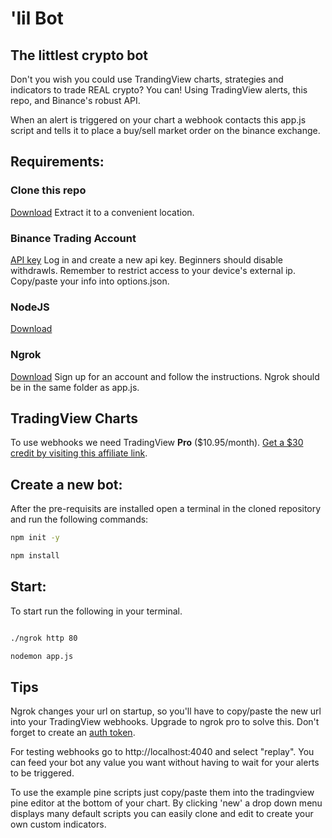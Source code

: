 # 'lil Bot
## The littlest crypto bot

Don't you wish you could use TrandingView charts, strategies and indicators to trade REAL crypto? You can! Using TradingView alerts, this repo, and Binance's robust API. 

When an alert is triggered on your chart a webhook contacts this app.js script and tells it to place a buy/sell market order on the binance exchange. 

## Requirements:

### Clone this repo

[Download](https://github.com/modster/lilBot) 
Extract it to a convenient location.

### Binance Trading Account

[API key](https://www.binance.com/en/support/articles/360002502072)
Log in and create a new api key. Beginners should disable withdrawls. Remember to restrict access to your device's external ip. Copy/paste your info into options.json.

### NodeJS 

[Download](https://nodejs.org/en/download)

### Ngrok  

[Download](https://ngrok.com/download)
Sign up for an account and follow the instructions. Ngrok should be in the same folder as app.js.

## TradingView Charts 

To use webhooks we need TradingView **Pro** ($10.95/month).
[Get a $30 credit by visiting this affiliate link](https://www.tradingview.com/gopro/?share_your_love=Greeffer).

## Create a new bot:

After the pre-requisits are installed open a terminal in the cloned repository and run the following commands:

``` bash
npm init -y

npm install
```

## Start:

To start run the following in your terminal.

``` bash

./ngrok http 80

nodemon app.js
```

## Tips

Ngrok changes your url on startup, so you'll have to copy/paste the new url into your TradingView webhooks. Upgrade to ngrok pro to solve this. Don't forget to create an [auth token](https://ngrok.com/docs#getting-started-authtoken).

For testing webhooks go to http://localhost:4040 and select "replay". You can feed your bot any 
value you want without having to wait for your alerts to be triggered. 

To use the example pine scripts just copy/paste them into the tradingview pine editor at the bottom of your chart. By clicking 'new' a drop down menu displays many default scripts you can easily clone and edit to create your own custom indicators.

